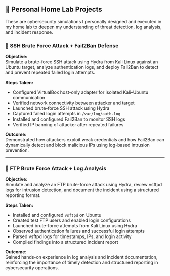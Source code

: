 ## 🧪 Personal Home Lab Projects

These are cybersecurity simulations I personally designed and executed in my home lab to deepen my understanding of threat detection, log analysis, and incident response.

### 🔐 SSH Brute Force Attack + Fail2Ban Defense

**Objective:**  
Simulate a brute-force SSH attack using Hydra from Kali Linux against an Ubuntu target, analyze authentication logs, and deploy Fail2Ban to detect and prevent repeated failed login attempts.

**Steps Taken:**
- Configured VirtualBox host-only adapter for isolated Kali–Ubuntu communication
- Verified network connectivity between attacker and target
- Launched brute-force SSH attack using Hydra
- Captured failed login attempts in `/var/log/auth.log`
- Installed and configured Fail2Ban to monitor SSH logs
- Verified IP banning of attacker after repeated failures

**Outcome:**  
Demonstrated how attackers exploit weak credentials and how Fail2Ban can dynamically detect and block malicious IPs using log-based intrusion prevention.

---

### 📁 FTP Brute Force Attack + Log Analysis

**Objective:**  
Simulate and analyze an FTP brute-force attack using Hydra, review vsftpd logs for intrusion detection, and document the incident using a structured reporting format.

**Steps Taken:**
- Installed and configured `vsftpd` on Ubuntu
- Created test FTP users and enabled login configurations
- Launched brute-force attempts from Kali Linux using Hydra
- Observed authentication failures and successful login attempts
- Parsed vsftpd logs for timestamps, IPs, and login activity
- Compiled findings into a structured incident report

**Outcome:**  
Gained hands-on experience in log analysis and incident documentation, reinforcing the importance of timely detection and structured reporting in cybersecurity operations.
